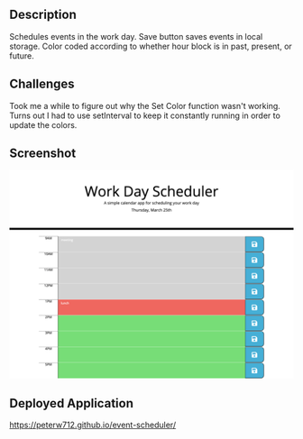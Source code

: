 ## Description
Schedules events in the work day. Save button saves events in local storage. Color coded according to whether hour block is in past, present, or future.
## Challenges
Took me a while to figure out why the Set Color function wasn't working. Turns out I had to use setInterval to keep it constantly running in order to update the colors.
## Screenshot
![screenshot](./screenshot.png)
## Deployed Application
https://peterw712.github.io/event-scheduler/